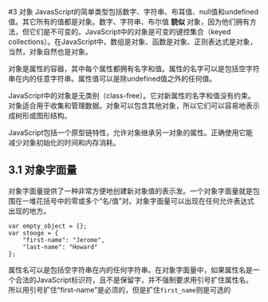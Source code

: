 #3 对象
JavasScript的简单类型包括数字、字符串、布耳值、null值和undefined值。其它所有的值都是对象。数字、字符串、布尔值 **貌似** 对象，因为他们拥有方法，但它们是不可变的。JavaScript中的对象是可变的键控集合（keyed collections）。在JavaScript中，数组是对象、函数是对象、正则表达式是对象，当然，对象自然也是对象。

对象是属性的容器，其中每个属性都拥有名字和值。属性的名字可以是包括空字符串在内的任意字符串。属性值可以是除undefined值之外的任何值。

JavaScript中的对象是无类别（class-free）。它对新属性的名字和值没有约束。对象适合用于收集和管理数据。对象可以包含其他对象，所以它们可以容易地表示成树形或图形结构。

JavaScript包括一个原型链特性，允许对象继承另一对象的属性。正确使用它能减少对象初始化的时间和内存消耗。


## 3.1 对象字面量
对象字面量提供了一种非常方便地创建新对象值的表示发。一个对象字面量就是包围在一堆花括号中的零或多个“名/值”对。对象字面量可以出现在任何允许表达式出现的地方。

	var empty_object = {};
	var stooge = {
		"first-name": "Jerome",
		"last-name": "Howard"
	};

属性名可以是包括空字符串在内的任何字符串。在对象字面量中，如果属性名是一个合法的JavaScript标识符，且不是保留字，并不强制要求用引号扩住属性名。所以用引号扩住“first-name”是必须的，但是扩住`first_name`则是可选的
